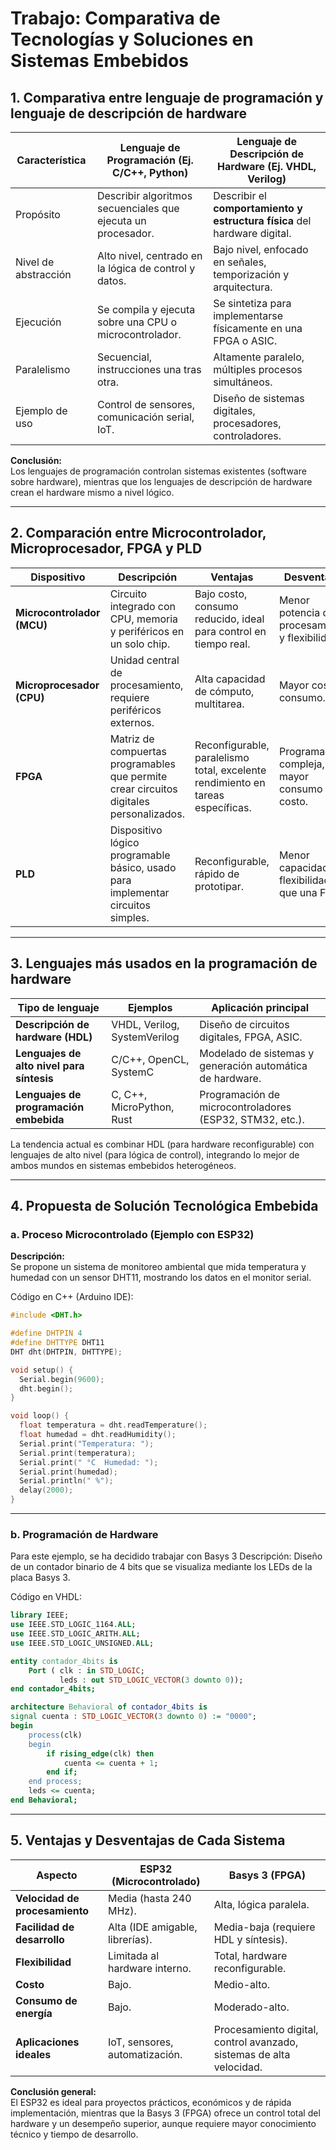 # Trabajo: Comparativa de Tecnologías y Soluciones en Sistemas Embebidos

## 1. Comparativa entre lenguaje de programación y lenguaje de descripción de hardware

| Característica | Lenguaje de Programación (Ej. C/C++, Python) | Lenguaje de Descripción de Hardware (Ej. VHDL, Verilog) |
|----------------|----------------------------------------------|----------------------------------------------------------|
| Propósito | Describir algoritmos secuenciales que ejecuta un procesador. | Describir el **comportamiento y estructura física** del hardware digital. |
| Nivel de abstracción | Alto nivel, centrado en la lógica de control y datos. | Bajo nivel, enfocado en señales, temporización y arquitectura. |
| Ejecución | Se compila y ejecuta sobre una CPU o microcontrolador. | Se sintetiza para implementarse físicamente en una FPGA o ASIC. |
| Paralelismo | Secuencial, instrucciones una tras otra. | Altamente paralelo, múltiples procesos simultáneos. |
| Ejemplo de uso | Control de sensores, comunicación serial, IoT. | Diseño de sistemas digitales, procesadores, controladores. |

**Conclusión:**  
Los lenguajes de programación controlan sistemas existentes (software sobre hardware), mientras que los lenguajes de descripción de hardware crean el hardware mismo a nivel lógico.

---

## 2. Comparación entre Microcontrolador, Microprocesador, FPGA y PLD

| Dispositivo | Descripción | Ventajas | Desventajas | Ejemplo |
|--------------|-------------|-----------|--------------|----------|
| **Microcontrolador (MCU)** | Circuito integrado con CPU, memoria y periféricos en un solo chip. | Bajo costo, consumo reducido, ideal para control en tiempo real. | Menor potencia de procesamiento y flexibilidad. | ESP32, Arduino, PIC. |
| **Microprocesador (CPU)** | Unidad central de procesamiento, requiere periféricos externos. | Alta capacidad de cómputo, multitarea. | Mayor costo y consumo. | Intel i7, ARM Cortex-A. |
| **FPGA** | Matriz de compuertas programables que permite crear circuitos digitales personalizados. | Reconfigurable, paralelismo total, excelente rendimiento en tareas específicas. | Programación compleja, mayor consumo y costo. | Basys 3, Xilinx Spartan. |
| **PLD** | Dispositivo lógico programable básico, usado para implementar circuitos simples. | Reconfigurable, rápido de prototipar. | Menor capacidad y flexibilidad que una FPGA. | GAL, CPLD. |

---

## 3. Lenguajes más usados en la programación de hardware

| Tipo de lenguaje | Ejemplos | Aplicación principal |
|------------------|-----------|----------------------|
| **Descripción de hardware (HDL)** | VHDL, Verilog, SystemVerilog | Diseño de circuitos digitales, FPGA, ASIC. |
| **Lenguajes de alto nivel para síntesis** | C/C++, OpenCL, SystemC | Modelado de sistemas y generación automática de hardware. |
| **Lenguajes de programación embebida** | C, C++, MicroPython, Rust | Programación de microcontroladores (ESP32, STM32, etc.). |

La tendencia actual es combinar HDL (para hardware reconfigurable) con lenguajes de alto nivel (para lógica de control), integrando lo mejor de ambos mundos en sistemas embebidos heterogéneos.

---

## 4. Propuesta de Solución Tecnológica Embebida

### a. Proceso Microcontrolado (Ejemplo con ESP32)

**Descripción:**  
Se propone un sistema de monitoreo ambiental que mida temperatura y humedad con un sensor DHT11, mostrando los datos en el monitor serial.

Código en C++ (Arduino IDE):

```cpp
#include <DHT.h>

#define DHTPIN 4
#define DHTTYPE DHT11
DHT dht(DHTPIN, DHTTYPE);

void setup() {
  Serial.begin(9600);
  dht.begin();
}

void loop() {
  float temperatura = dht.readTemperature();
  float humedad = dht.readHumidity();
  Serial.print("Temperatura: ");
  Serial.print(temperatura);
  Serial.print(" °C  Humedad: ");
  Serial.print(humedad);
  Serial.println(" %");
  delay(2000);
}
```

---

### b. Programación de Hardware 

Para este ejemplo, se ha decidido trabajar con Basys 3
Descripción:
Diseño de un contador binario de 4 bits que se visualiza mediante los LEDs de la placa Basys 3.

Código en VHDL:

```vhdl
library IEEE;
use IEEE.STD_LOGIC_1164.ALL;
use IEEE.STD_LOGIC_ARITH.ALL;
use IEEE.STD_LOGIC_UNSIGNED.ALL;

entity contador_4bits is
    Port ( clk : in STD_LOGIC;
           leds : out STD_LOGIC_VECTOR(3 downto 0));
end contador_4bits;

architecture Behavioral of contador_4bits is
signal cuenta : STD_LOGIC_VECTOR(3 downto 0) := "0000";
begin
    process(clk)
    begin
        if rising_edge(clk) then
            cuenta <= cuenta + 1;
        end if;
    end process;
    leds <= cuenta;
end Behavioral;
```


---

## 5. Ventajas y Desventajas de Cada Sistema

| Aspecto | ESP32 (Microcontrolado) | Basys 3 (FPGA) |
|----------|-------------------------|----------------|
| **Velocidad de procesamiento** | Media (hasta 240 MHz). | Alta, lógica paralela. |
| **Facilidad de desarrollo** | Alta (IDE amigable, librerías). | Media-baja (requiere HDL y síntesis). |
| **Flexibilidad** | Limitada al hardware interno. | Total, hardware reconfigurable. |
| **Costo** | Bajo. | Medio-alto. |
| **Consumo de energía** | Bajo. | Moderado-alto. |
| **Aplicaciones ideales** | IoT, sensores, automatización. | Procesamiento digital, control avanzado, sistemas de alta velocidad. |

**Conclusión general:**  
El ESP32 es ideal para proyectos prácticos, económicos y de rápida implementación, mientras que la Basys 3 (FPGA) ofrece un control total del hardware y un desempeño superior, aunque requiere mayor conocimiento técnico y tiempo de desarrollo.

